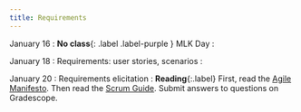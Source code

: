```yaml
---
title: Requirements
---
```


January 16
: **No class**{: .label .label-purple } MLK Day
  : 
  

January 18
: Requirements: user stories, scenarios
  : 

January 20
: Requirements elicitation 
  : **Reading**{:.label} First, read the [Agile Manifesto](https://agilemanifesto.org). Then read the [Scrum Guide](https://scrumguides.org/scrum-guide.html).
     Submit answers to questions on Gradescope.


